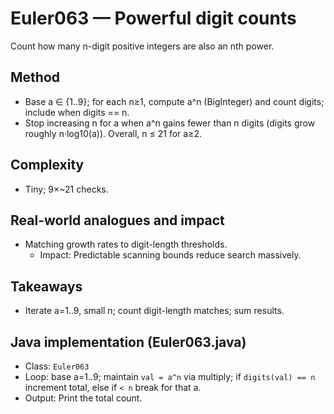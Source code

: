 # Euler063 — Powerful digit counts

Count how many n-digit positive integers are also an nth power.

## Method

- Base a ∈ {1..9}; for each n≥1, compute a^n (BigInteger) and count digits; include when digits == n.
- Stop increasing n for a when a^n gains fewer than n digits (digits grow roughly n·log10(a)). Overall, n ≤ 21 for a≥2.

## Complexity
- Tiny; 9×~21 checks.

## Real-world analogues and impact
- Matching growth rates to digit-length thresholds.
  - Impact: Predictable scanning bounds reduce search massively.

## Takeaways
- Iterate a=1..9, small n; count digit-length matches; sum results.


## Java implementation (Euler063.java)

- Class: `Euler063`
- Loop: base a=1..9; maintain `val = a^n` via multiply; if `digits(val) == n` increment total, else if `< n` break for that a.
- Output: Print the total count.
